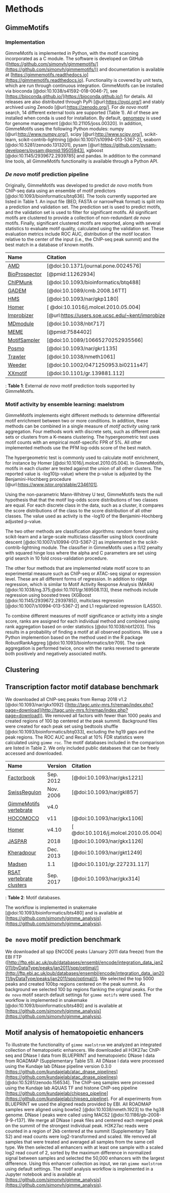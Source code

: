 # Methods

## GimmeMotifs

### Implementation

GimmeMotifs is implemented in Python, with the motif scanning incorporated as a
C module.  The software is developed on GitHub
([https://github.com/simonvh/gimmemotifs/](https://github.com/simonvh/gimmemotifs/))
and documentation is available at
[https://gimmemotifs.readthedocs.io](https://gimmemotifs.readthedocs.io).
Functionality is covered by unit tests, which are run through continuous
integration. GimmeMotifs can be installed via bioconda
[@doi:10.1038/s41592-018-0046-7], see
[https://bioconda.github.io/](https://bioconda.github.io/) for details.  All
releases are also distributed through PyPi [@url:https://pypi.org/] and stably
archived using Zenodo [@url:https://zenodo.org/]. For *de novo* motif search,
14 different external tools are supported (Table 1). All of these are
installed when conda is used for installation. By default,
[genomepy](https://github.com/simonvh/genomepy) is used for genome management
[@doi:10.21105/joss.00320]. In addition, GimmeMotifs uses the following Python
modules: numpy [@url:http://www.numpy.org/], scipy [@url:http://www.scipy.org/],
scikit-learn, scikit-contrib-lightning [@doi:10.1007/s10994-013-5367-2],
seaborn [@doi:10.5281/zenodo.1313201], pysam
[@url:https://github.com/pysam-developers/pysam;@pmid:19505943], xgboost
[@doi:10.1145/2939672.2939785] and pandas. In addition to the
command line tools, all GimmeMotifs functionality is available through a Python
API.

### *De novo* motif prediction pipeline

Originally, GimmeMotifs was developed to predict *de novo* motifs from ChIP-seq
data using an ensemble of motif predictors [@doi:10.1093/bioinformatics/btq636]. The tools
currently supported are listed in Table 1. An input file (BED, FASTA or narrowPeak format) is split into a prediction and
validation set. The prediction set is used to predict motifs, and the validation
set is used to filter for significant motifs. All significant motifs are
clustered to provide a collection of non-redundant *de novo* motifs.  Finally,
significant clustered motifs are reported, along with several statistics to
evaluate motif quality, calculated using the validation set. These evaluation
metrics include ROC AUC, distribution of the motif location relative to the
center of the input (i.e., the ChIP-seq peak summit) and the best match in a
database of known motifs.

| Name          | Citation |
|:------------- |:---------|
| [AMD](https://github.com/JiantaoShi/AMD) | [@doi:10.1371/journal.pone.0024576] |
| [BioProspector](http://ai.stanford.edu/~xsliu/BioProspector/) | [@pmid:11262934]  |
| [ChIPMunk](http://autosome.ru/chipmunk/) | [@doi:10.1093/bioinformatics/btq488]  |
| [GADEM](https://www.niehs.nih.gov/research/resources/software/biostatistics/gadem/index.cfm) | [@doi:10.1089/cmb.2008.16TT]  |
| [HMS](https://dx.doi.org/10.1093/nar/gkp1180) | [@doi:10.1093/nar/gkp1180] | 
| [Homer](http://homer.ucsd.edu/homer/motif/) | [ @doi:10.1016/j.molcel.2010.05.004] |
| [Improbizer](https://users.soe.ucsc.edu/~kent/improbizer/improbizer.html) | [@url:https://users.soe.ucsc.edu/~kent/improbizer/index.html]  |
| [MDmodule](https:/dx.doi.org/10.1038/nbt717) | [@doi:10.1038/nbt717] |
| [MEME](http://meme-suite.org/) | [@pmid:7584402] |
| [MotifSampler](http://bioinformatics.intec.ugent.be/MotifSuite/motifsampler.php) | [@doi:10.1089/10665270252935566] |
| [Posmo](https://dx.doi.org/10.1093/nar/gkr1135) | [@doi:10.1093/nar/gkr1135] |
| [Trawler](https://trawler.erc.monash.edu.au/) | [@doi:10.1038/nmeth1061] |
| [Weeder](http://www.beaconlab.it/modtools) | [@doi:10.1002/0471250953.bi0211s47] | 
| [XXmotif](https://github.com/soedinglab/xxmotif) | [@doi:10.1101/gr.139881.112] |

  : **Table 1**: External *de novo* motif prediction tools supported by GimmeMotifs.


### Motif activity by ensemble learning: maelstrom

GimmeMotifs implements eight different methods to determine differential motif
enrichment between two or more conditions. In addition, these methods can be
combined in a single measure of *motif activity* using rank aggregation. Four
methods work with discrete sets, such as different peak sets or clusters from a
K-means clustering. The hypergeometric test uses motif counts with an empirical
motif-specific FPR of 5%. All other implemented methods use the PFM log-odds
score of the best match. 

The hypergeometric test is commonly used to calculate motif enrichment, for instance
by Homer [@doi:10.1016/j.molcel.2010.05.004]. In GimmeMotifs, motifs in each cluster are tested against the
union of all other clusters. The reported value is -log10(p-value) where the p-value
is adjusted by the Benjamini-Hochberg procedure [@url:https://www.jstor.org/stable/2346101]. 

Using the non-parametric Mann-Whitney U test, GimmeMotifs tests the null
hypothesis that that the motif log-odds score distributions of two classes are
equal. For each discrete class in the data, such as a cluster, it compares the
score distributions of the class to the score distribution of all other
classes. The value used as activity is the -log10 of the Benjamini-Hochberg
adjusted p-value. 

The two other methods are classification algorithms: random forest using
scikit-learn and a large-scale multiclass classifier using block coordinate
descent [@doi:10.1007/s10994-013-5367-2] as implemented in the
scikit-contrib-lightning module. The classifier in GimmeMotifs uses a l1/l2
penalty with squared hinge loss where the alpha and C parameters are set using
grid search in 10 fold cross-validation procedure.

The other four methods that are implemented relate motif score to an
experimental measure such as ChIP-seq or ATAC-seq signal or expression level.
These are all different forms of regression. In addition to ridge regression,
which  is similar to Motif Activity Response Analysis (MARA)
[@doi:10.1038/ng.375;@doi:10.1101/gr.169508.113], these methods include
regression using boosted trees (XGBoost [@doi:10.1145/2939672.2939785]),
multiclass regression [@doi:10.1007/s10994-013-5367-2] and L1 regularized
regression (LASSO).

To combine different measures of motif significance or activity into a single
score, ranks are assigned for each individual method and combined using rank
aggregation based on order statistics [@doi:10.1038/nbt1203]. This results in a
probability of finding a motif at all observed positions. We use a Python implemention based on the method used in the R package RobustRankAggreg
[@doi:10.1093/bioinformatics/btr709]. The rank aggregation is performed twice,
once with the ranks reversed to generate both positively and negatively
associated motifs.

## Clustering

## Transcription factor motif database benchmark

We downloaded all ChIP-seq peaks from Remap 2018 v1.2 [@doi:10.1093/nar/gkx1092]
([http://tagc.univ-mrs.fr/remap/index.php?page=download](http://tagc.univ-mrs.fr/remap/index.php?page=download)).
We removed all factors with fewer than 1000 peaks and created regions of 100 bp
centered at the peak summit. Background files were created for each peak set
using bedtools shuffle [@doi:10.1093/bioinformatics/btq033], excluding the hg19 gaps and the peak regions.
The ROC AUC and Recall at 10% FDR statistics were calculated using `gimme roc`.
The motif databases included in the comparison are listed in Table 2. We only included public databases that can be freely accessed and downloaded.

| Name          | Version  | Citation | 
|:------------- |:---------|:---------|
| [Factorbook](http://www.factorbook.org/) | Sep. 2012 | [@doi:10.1093/nar/gks1221] 
| [SwissRegulon](http://swissregulon.unibas.ch/sr/swissregulon) | Nov. 2006 | [@doi:10.1093/nar/gkl857] |
| [GimmeMotifs vertebrate](https://gimmemotifs.readthedocs.io) | v4.0 | | 
| [HOCOMOCO](http://hocomoco11.autosome.ru/) | v11 | [@doi:10.1093/nar/gkx1106]
| [Homer](http://homer.ucsd.edu/homer/) | v4.10 | [ @doi:10.1016/j.molcel.2010.05.004] |
| [JASPAR](https://jaspar.genereg.net/) | 2018 | [@doi:10.1093/nar/gkx1126] |
| [Kheradpour](http://compbio.mit.edu/encode-motifs/) | Dec. 2013 | [@doi:10.1093/nar/gkt1249]
| [Madsen](http://bioinformatik.sdu.dk/solexa/webshare/IMAGE/IMAGE_v1.1.tar.gz) | 1.1 | [@doi:10.1101/gr.227231.117]
| [RSAT vertebrate clusters](http://pedagogix-tagc.univ-mrs.fr/rsat/data/published_data/Castro_2016_matrix-clustering/) | Sep. 2017 | [@doi:10.1093/nar/gkx314] 
 
  : **Table 2**: Motif databases.


The workflow is implemented in snakemake [@doi:10.1093/bioinformatics/bts480] and is available at
[https://github.com/simonvh/gimme_analysis](https://github.com/simonvh/gimme_analysis).


## `De novo` motif prediction benchmark

We downloaded all spp ENCODE peaks (January 2011 data freeze) from the EBI FTP
([http://ftp.ebi.ac.uk/pub/databases/ensembl/encode/integration_data_jan2011/byDataType/peaks/jan2011/spp/optimal/](http://ftp.ebi.ac.uk/pub/databases/ensembl/encode/integration_data_jan2011/byDataType/peaks/jan2011/spp/optimal/)).
We selected the top 5000 peaks and created 100bp regions centered on the peak
summit. As background we selected 100 bp regions flanking the original peaks.
For the `de novo` motif search default settings for `gimme motifs` were used. The
workflow is implemented in snakemake [@doi:10.1093/bioinformatics/bts480] and is available at
[https://github.com/simonvh/gimme_analysis](https://github.com/simonvh/gimme_analysis).

## Motif analysis of hematopoietic enhancers

To illustrate the functionality of `gimme maelstrom` we analyzed an integrated
collection of hematopoietic enhancers. We downloaded all H3K27ac ChIP-seq and
DNase I data from BLUEPRINT and hematopoietic DNase I
data from ROADMAP (Supplementary Table S1). All DNase I data were processed using
the Kundaje lab DNase pipeline version 0.3.0
[https://github.com/kundajelab/atac_dnase_pipelines](https://github.com/kundajelab/atac_dnase_pipelines)
[@doi:10.5281/zenodo.156534].  The ChIP-seq samples were processed using the
Kundaje lab AQUAS TF and histone ChIP-seq pipeline
[https://github.com/kundajelab/chipseq_pipeline](https://github.com/kundajelab/chipseq_pipeline).
For all experiments from BLUEPRINT we used the aligned reads provided by EBI.
All ROADMAP samples were aligned using bowtie2 [@doi:10.1038/nmeth.1923] to the
hg38 genome. DNase I peaks were called using MACS2
[@doi:10.1186/gb-2008-9-9-r137]. We merge all DNase I peak files and centered
each merged peak on the summit of the strongest individual peak. H3K27ac reads
were counted in a region of 2kb centered at the summit (Supplementary Table S2)
and read counts were log2-transformed and scaled. We removed all samples that
were treated and averaged all samples from the same cell type. We then selected
all enhancers with at least one sample with a scaled log2 read count of 2,
sorted by the maximum difference in normalized signal between samples and
selected the 50,000 enhancers with the largest difference. Using this enhancer
collection as input, we ran `gimme maelstrom` using default settings. The motif
analysis workflow is implemented in a Jupyter notebook and is available at
[https://github.com/simonvh/gimme_analysis](https://github.com/simonvh/gimme_analysis).
